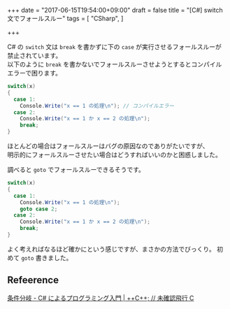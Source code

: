 +++
date = "2017-06-15T19:54:00+09:00"
draft = false
title = "[C#] switch 文でフォールスルー"
tags = [
    "CSharp",
]

+++

C# の `switch` 文は `break` を書かずに下の `case` が実行させるフォールスルーが禁止されています。<br>
以下のように `break` を書かないでフォールスルーさせようとするとコンパイルエラーで困ります。<br>

```csharp
switch(x)
{
  case 1:
    Console.Write("x == 1 の処理\n"); // コンパイルエラー
  case 2:
    Console.Write("x == 1 か x == 2 の処理\n");
    break;
}
```

ほとんどの場合はフォールスルーはバグの原因なのでありがたいですが、<br>
明示的にフォールスルーさせたい場合はどうすればいいのかと困惑しました。<br>

調べると `goto` でフォールスルーできるそうです。<br>

```csharp
switch(x)
{
  case 1:
    Console.Write("x == 1 の処理\n");
    goto case 2;
  case 2:
    Console.Write("x == 1 か x == 2 の処理\n");
    break;
}
```

よく考えればなるほど確かにという感じですが、まさかの方法でびっくり。
初めて `goto` 書きました。

## Refeerence
[条件分岐 \- C\# によるプログラミング入門 \| \+\+C\+\+; // 未確認飛行 C](http://ufcpp.net/study/csharp/st_branch.html#fallthrough)